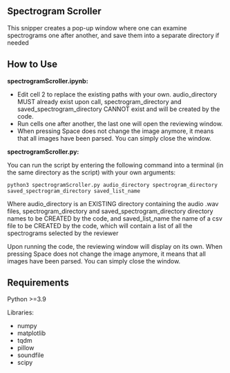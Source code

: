 ## Spectrogram Scroller ##

This snipper creates a pop-up window where one can examine spectrograms one after another, and save them into a separate directory if needed

## How to Use ##

**spectrogramScroller.ipynb:**

- Edit cell 2 to replace the existing paths with your own. audio_directory MUST already exist upon call, spectrogram_directory and saved_spectrogram_directory CANNOT exist and will be created by the code.
- Run cells one after another, the last one will open the reviewing window.
- When pressing Space does not change the image anymore, it means that all images have been parsed. You can simply close the window.

**spectrogramScroller.py:**

You can run the script by entering the following command into a terminal (in the same directory as the script) with your own arguments:
```
python3 spectrogramScroller.py audio_directory spectrogram_directory saved_spectrogram_directory saved_list_name
```

Where audio_directory is an EXISTING directory containing the audio .wav files, spectrogram_directory and saved_spectrogram_directory directory names to be CREATED by the code, and saved_list_name the name of a csv file to be CREATED by the code, which will contain a list of all the spectrograms selected by the reviewer

Upon running the code, the reviewing window will display on its own. When pressing Space does not change the image anymore, it means that all images have been parsed. You can simply close the window.

## Requirements ##

Python >=3.9

Libraries:
- numpy
- matplotlib
- tqdm
- pillow
- soundfile
- scipy
